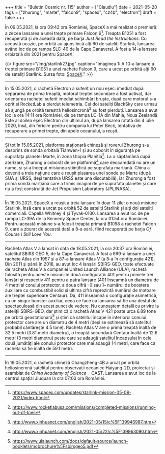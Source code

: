 +++
title = "Buletin Cosmic nr. 115"
author = ["Claudiu"]
date = 2021-05-20
tags = ["zhurong", "marte", "falcon9", "spacex", "cz4b", "electron"]
draft = false
+++

În 09.05.2021, la ora 09:42 ora României, SpaceX a mai realizat o premieră: a zecea lansarea a unei trepte primare Falcon 9[^fn:1]. Treapta B1051 a fost recuperată și de această dată, pe barja _Just Read the Instructions_. Cu această ocazie, pe orbită au ajuns încă alți 60 de sateliți Starlink, lansarea având loc de pe rampa SLC-40 de la Cape Canaveral. A fost a 14-a lansare orbiatală din 2021 pentru SpaceX.

{{< figure src="/img/starlink27.jpg" caption="Imaginea 1: A 10-a lansare a treptei primare B1051 a unei rachete Falcon 9, care a urcat pe orbită alți 60 de sateliți Starlink. Sursa foto: [SpaceX](https://www.flickr.com/photos/spacex/51171344450/)." >}}

---

În 15.05.2021, o rachetă Electron a suferit un nou eșec: imediat după separarea de prima treaptă, motorul treptei secundare a fost activat, dar orientarea rachetei suferit imediat schimbări bruște, după care motorul s-a oprit si RocketLab a pierdut telemetria. Cei doi sateliți BlackSky care urmau să ajungă pe orbită terestră heliosincronă[^fn:2] au fost pierduți. Lansarea a avut loc la ora 14:11 ora României, de pe rampa LC-1A din Mahia, Noua Zeelandă. Este al doilea eșec Electron din ultimul an, după lansarea ratată din 4 iulie 2020, însă, din fericire pentru compania lui Peter Beck, tentativa de recuperare a primei trepte, din apele oceanului, a reușit.

---

Și tot în 15.05.2021, platforma staționară chineză și roverul Zhurong s-a desprins de sonda orbitală Tianwen-1 și au coborât în siguranță pe suprafața planetei Marte, în zona Utopia Planitia[^fn:3]. La o săptămână după aterizare, Zhurong a coborât de pe platformă[^fn:4],care deocamdată nu are un nume, și și-a început misiunea științifică pe suprafața marțiană. China a devenit a treia națiune care e reușit plasarea unei sonde pe Marte (după SUA și URSS, deși tentativa URSS este una discutabilă), iar Zhurong a fost prima sondă marțiană care a trimis imagini de pe suprafața planetei și care nu a fost construită de Jet Propulsion Laboratory (JPL/NASA).

---

În 16.05.2021, SpaceX a reușit a treia lansare în doar 11 zile: o nouă misiune Starlink, însă care a urcat pe orbită 52 de sateliți Starlink și alți doi sateliți comerciali: Capella Whitney 4 și Tyvak-0130. Lansarea a avut loc de pe rampa LC-39A de la Kennedy Space Center, la ora 01:54 ora României. Pentru această misiune s-a folosit treapta primară B1058 a rachetei Falcon 9, care a zburat de această dată a 8-a oară, fiind recuperată pe barja _Of Course I Still Love You_.

---

Racheta Atlas V a lansat în data de 18.05.2021, la ora 20:37 ora României, satelitul SBIRS GEO 5, de la Cape Canaveral. A fost a 669-a lansare a unei rachete Atlas din 1957 și a 87-a lansare Atlas V (a 8-a în configurația 421). Din 2011 și până în 2018, au avut loc 4 lansări SBIRS-GEO, toate efectuate de racheta Atlas V a companiei United Launch Alliance (ULA), rachetă folosită pentru aceste misiuni în două configurații: 401 pentru primele trei lansări și respectiv 411 pentru a patra lansare (401 înseamnă un diametru de 4 metri al conului protector, a doua cifră –0 sau 1– numărul de boostere auxiliare cu combustibil solid și ultima cifră reprezintă numărul de motoare ale treptei superioare Centaur). Da, 411 înseamnă o configurație asimetrică, cu un singur booster auxiliar, ceea ce face ca lansarea să fie una destul de spectaculoasă din acest punct de vedere. Nu cunoaștem detalii cu privire la sateliții SBIRS-GEO, dar știm că o rachetă Atlas V 421 poate urca 6.89 tone pe orbită geostaționară[^fn:5] și știm că satelitul încape în interiorul conului protector care are un diametru de 4 metri (deși se estimează să satelitul probabil cântărește 4.5 tone). Racheta Atlas V are o primă treaptă înaltă de 32.5 metri (3.81 metri diametru), o treaptă secundară Centaur înaltă de 12.6 metri (3 metri diametru) peste care se adaugă satelitul încapsulat în cele două jumătăți ale conului protector care mai adaugă 14 metri, care face ca racheta să fie înaltă de 59.1 metri.

---

În 19.05.2021, o rachetă chineză Changzheng-4B a urcat pe orbită heliosincronă satelitul pentru observații oceanice Haiyang-2D, proiectat și asamblat de _China Academy of Science_ --CAST. Lansarea a avut loc de la centrul spațial Jiuquan la ora 07:03 ora României.

[^fn:1]: <https://www.spacex.com/updates/starlink-mission-05-09-2021/index.html>
[^fn:2]: <https://www.rocketlabusa.com/missions/completed-missions/running-out-of-toes>
[^fn:3]: <http://www.xinhuanet.com/english/2021-05/15/c%5F139946987.htm>
[^fn:4]: <http://www.xinhuanet.com/english/2021-05/22/c%5F139963090.htm>
[^fn:5]: <https://www.ulalaunch.com/docs/default-source/launch-booklets/mobrochure%5Fsbirsgeo5.pdf>
